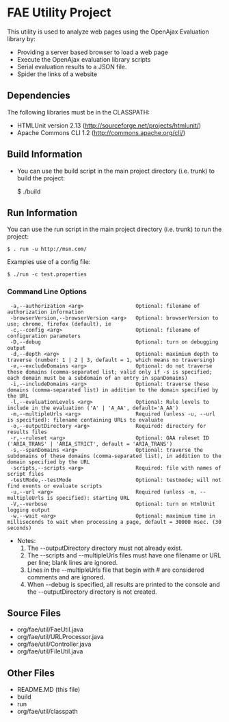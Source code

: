 # FAE Utility Project
This utility is used to analyze web pages using the OpenAjax Evaluation library by:
* Providing a server based browser to load a web page
* Execute the OpenAjax evaluation library scripts
* Serial evaluation results to a JSON file.
* Spider the links of a website

## Dependencies

The following libraries must be in the CLASSPATH:

* HTMLUnit version 2.13 (http://sourceforge.net/projects/htmlunit/)
* Apache Commons CLI 1.2 (http://commons.apache.org/cli/)

## Build Information

* You can use the build script in the main project directory (i.e. trunk) to build the project:

  $ ./build

## Run Information

You can use the run script in the main project directory (i.e. trunk) to run the project:

```
$ . run -u http://msn.com/
```

Examples use of a config file:

```
$ ./run -c test.properties
```

### Command Line Options

```
 -a,--authorization <arg>                 Optional: filename of authorization information
 -browserVersion,--browserVersion <arg>   Optional: browserVersion to use; chrome, firefox (default), ie
 -c,--config <arg>                        Optional: filename of configuration parameters
 -D,--debug                               Optional: turn on debugging output
 -d,--depth <arg>                         Optional: maximium depth to traverse (number: 1 | 2 | 3, default = 1, which means no traversing)
 -e,--excludeDomains <arg>                Optional: do not traverse these domains (comma-separated list; valid only if -s is specified; each domain must be a subdomain of an entry in spanDomains)
 -i,--includeDomains <arg>                Optional: traverse these domains (comma-separated list) in addition to the domain specified by the URL
 -l,--evaluationLevels <arg>              Optional: Rule levels to include in the evaluation ('A' | 'A_AA', default='A_AA')
 -m,--multipleUrls <arg>                  Required (unless -u, --url is specified): filename containing URLs to evaluate
 -o,--outputDirectory <arg>               Required: directory for results files
 -r,--ruleset <arg>                       Optional: OAA ruleset ID ('ARIA_TRANS' | 'ARIA_STRICT', default = 'ARIA_TRANS')
 -s,--spanDomains <arg>                   Optional: traverse the subdomains of these domains (comma-separated list), in addition to the domain specified by the URL
 -scripts,--scripts <arg>                 Required: file with names of script files
 -testMode,--testMode                     Optional: testmode; will not find events or evaluate scripts
 -u,--url <arg>                           Required (unless -m, --multipleUrls is specified): starting URL
 -V,--verbose                             Optional: turn on HtmlUnit logging output
 -w,--wait <arg>                          Optional: maximium time in milliseconds to wait when processing a page, default = 30000 msec. (30 seconds)
 ```


* Notes:
  1. The --outputDirectory directory must not already exist.
  2. The --scripts and --multipleUrls files must have one filename or URL per line;
     blank lines are ignored.
  3. Lines in the --multipleUrls file that begin with # are considered comments and
     are ignored.
  4. When --debug is specified, all results are printed to the console and
     the --outputDirectory directory is not created.

## Source Files

* org/fae/util/FaeUtil.java
* org/fae/util/URLProcessor.java
* org/fae/util/Controller.java
* org/fae/util/FileUtil.java

## Other Files

* README.MD (this file)
* build
* run
* org/fae/util/classpath


